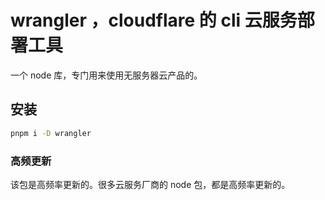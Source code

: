 # wrangler ，cloudflare 的 cli 云服务部署工具

一个 node 库，专门用来使用无服务器云产品的。

## 安装

```bash
pnpm i -D wrangler
```

### 高频更新

该包是高频率更新的。很多云服务厂商的 node 包，都是高频率更新的。
